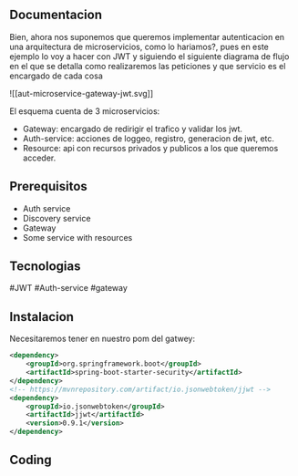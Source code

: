 ## Documentacion

Bien, ahora nos suponemos que queremos implementar autenticacion en una arquitectura de microservicios, como lo hariamos?, pues en este ejemplo lo voy a hacer con JWT y siguiendo el siguiente diagrama de flujo en el que se detalla como realizaremos las peticiones y que servicio es el encargado de cada cosa

![[aut-microservice-gateway-jwt.svg]]

El esquema cuenta de 3 microservicios:
- Gateway: encargado de redirigir el trafico y validar los jwt.
- Auth-service: acciones de loggeo, registro, generacion de jwt, etc.
- Resource: api con recursos privados y publicos a los que queremos acceder.

## Prerequisitos
- Auth service
- Discovery service
- Gateway
- Some service with resources

## Tecnologias
#JWT #Auth-service #gateway

## Instalacion

Necesitaremos tener en nuestro pom del gatwey:

```xml
<dependency>
	<groupId>org.springframework.boot</groupId>
	<artifactId>spring-boot-starter-security</artifactId>
</dependency>
<!-- https://mvnrepository.com/artifact/io.jsonwebtoken/jjwt -->
<dependency>
	<groupId>io.jsonwebtoken</groupId>
	<artifactId>jjwt</artifactId>
	<version>0.9.1</version>
</dependency>
```


## Coding